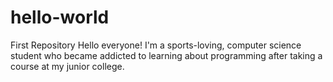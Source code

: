 # hello-world
First Repository
Hello everyone! I'm a sports-loving, computer science student who became addicted to learning about programming after taking a course at my junior college.
